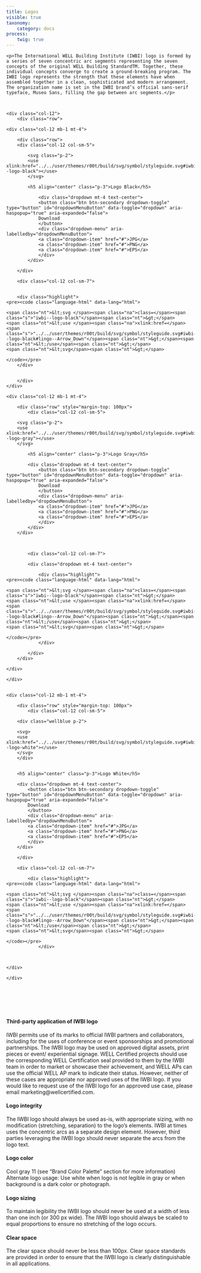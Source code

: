 ```yaml
---
title: Logos
visible: true
taxonomy:
    category: docs
process:
	twig: true
---
```


<div class="row">
	<div class="col-12">



	<p>The International WELL Building Institute (IWBI) logo is formed by a series of seven concentric arc segments representing the seven concepts of the original WELL Building StandardTM. Together, these individual concepts converge to create a ground-breaking program. The IWBI logo represents the strength that these elements have when assembled together in a clean, sophisticated and modern arrangement. The organization name is set in the IWBI brand’s official sans-serif typeface, Museo Sans, filling the gap between arc segments.</p>



	<div class="col-12">
		<div class="row">

	<div class="col-12 mb-1 mt-4">

		<div class="row">
		<div class="col-12 col-sm-5">

			<svg class="p-2">
			<use xlink:href="../../user/themes/r00t/build/svg/symbol/styleguide.svg#iwbi--logo-black"></use>
			</svg>

			<h5 align="center" class="p-3">Logo Black</h5> 

				<div class="dropdown mt-4 text-center">
				<button class="btn btn-secondary dropdown-toggle" type="button" id="dropdownMenuButton" data-toggle="dropdown" aria-haspopup="true" aria-expanded="false">
				Download
				</button>
				<div class="dropdown-menu" aria-labelledby="dropdownMenuButton">
				<a class="dropdown-item" href="#">JPG</a>
				<a class="dropdown-item" href="#">PNG</a>
				<a class="dropdown-item" href="#">EPS</a>
				</div>
			</div> 

		</div>

		<div class="col-12 col-sm-7">


		<div class="highlight">
	<pre><code class="language-html" data-lang="html">

	<span class="nt">&lt;svg </span><span class="na">class=</span><span class="s">"iwbi--logo-black"</span><span class="nt">&gt;</span>
	<span class="nt">&lt;use </span><span class="na">xlink:href=</span><span class="s">"../../user/themes/r00t/build/svg/symbol/styleguide.svg#iwbi--logo-black#lingo--Arrow_Down"</span><span class="nt">&gt;</span><span class="nt">&lt;/use</span><span class="nt">&gt;</span>
	<span class="nt">&lt;svg</span><span class="nt">&gt;</span>

	</code></pre>
		</div>  


		</div>  
	</div>

	<div class="col-12 mb-1 mt-4">
		
		<div class="row" style="margin-top: 100px">
			<div class="col-12 col-sm-5">

		<svg class="p-2">
		<use xlink:href="../../user/themes/r00t/build/svg/symbol/styleguide.svg#iwbi--logo-gray"></use>
		</svg>

			<h5 align="center" class="p-3">Logo Gray</h5> 

			<div class="dropdown mt-4 text-center">
				<button class="btn btn-secondary dropdown-toggle" type="button" id="dropdownMenuButton" data-toggle="dropdown" aria-haspopup="true" aria-expanded="false">
				Download
				</button>
				<div class="dropdown-menu" aria-labelledby="dropdownMenuButton">
				<a class="dropdown-item" href="#">JPG</a>
				<a class="dropdown-item" href="#">PNG</a>
				<a class="dropdown-item" href="#">EPS</a>
				</div>
			</div>
		</div>

		

			<div class="col-12 col-sm-7">
			
			<div class="dropdown mt-4 text-center">

				<div class="highlight">
	<pre><code class="language-html" data-lang="html">

	<span class="nt">&lt;svg </span><span class="na">class=</span><span class="s">"iwbi--logo-black"</span><span class="nt">&gt;</span>
	<span class="nt">&lt;use </span><span class="na">xlink:href=</span><span class="s">"../../user/themes/r00t/build/svg/symbol/styleguide.svg#iwbi--logo-black#lingo--Arrow_Down"</span><span class="nt">&gt;</span><span class="nt">&lt;/use</span><span class="nt">&gt;</span>
	<span class="nt">&lt;svg</span><span class="nt">&gt;</span>

	</code></pre>
				</div>  
			  
			</div>     
		</div>

	</div>

	</div>


	<div class="col-12 mb-1 mt-4">

		<div class="row" style="margin-top: 100px">
			<div class="col-12 col-sm-5">

		<div class="wellblue p-2">

		<svg>
		<use xlink:href="../../user/themes/r00t/build/svg/symbol/styleguide.svg#iwbi--logo-white"></use>
		</svg>
		</div>


		<h5 align="center" class="p-3">Logo White</h5> 

		<div class="dropdown mt-4 text-center">
			<button class="btn btn-secondary dropdown-toggle" type="button" id="dropdownMenuButton" data-toggle="dropdown" aria-haspopup="true" aria-expanded="false">
			Download
			</button>
			<div class="dropdown-menu" aria-labelledby="dropdownMenuButton">
			<a class="dropdown-item" href="#">JPG</a>
			<a class="dropdown-item" href="#">PNG</a>
			<a class="dropdown-item" href="#">EPS</a>
			</div>
		</div>

		</div>

		<div class="col-12 col-sm-7">

			<div class="highlight">
	<pre><code class="language-html" data-lang="html">

	<span class="nt">&lt;svg </span><span class="na">class=</span><span class="s">"iwbi--logo-black"</span><span class="nt">&gt;</span>
	<span class="nt">&lt;use </span><span class="na">xlink:href=</span><span class="s">"../../user/themes/r00t/build/svg/symbol/styleguide.svg#iwbi--logo-black#lingo--Arrow_Down"</span><span class="nt">&gt;</span><span class="nt">&lt;/use</span><span class="nt">&gt;</span>
	<span class="nt">&lt;svg</span><span class="nt">&gt;</span>

	</code></pre>
				</div> 
		
		

	</div>

	</div>
</div>
</div>

<div class="col-12">

<div class="row" style="margin-top: 100px">


<h4>Third-party application of IWBI logo</h4>
<p>IWBI permits use of its marks to official IWBI partners and collaborators, including
for the uses of conference or event sponsorships and promotional partnerships.
The IWBI logo may be used on approved digital assets, print pieces or event/
experiential signage. WELL Certified projects should use the corresponding WELL
Certification seal provided to them by the IWBI team in order to market or showcase
their achievement, and WELL APs can use the official WELL AP mark to indicate their
status. However, neither of these cases are appropriate nor approved uses of the
IWBI logo. If you would like to request use of the IWBI logo for an approved use case,
please email marketing@wellcertified.com.</p>

<h4>Logo integrity</h4>
<p>The IWBI logo should always be used as-is, with appropriate sizing, with no
modification (stretching, separation) to the logo’s elements. IWBI at times uses the
concentric arcs as a separate design element. However, third parties leveraging the
IWBI logo should never separate the arcs from the logo text.</p>

<h4>Logo color</h4>
<p>Cool gray 11 (see “Brand Color Palette” section for more information)
Alternate logo usage: Use white when logo is not legible in gray or when background
is a dark color or photograph.</p>

<h4>Logo sizing</h4>
<p>To maintain legibility the IWBI logo should never be used at a width of less than one
inch (or 300 px wide). The IWBI logo should always be scaled to equal proportions to
ensure no stretching of the logo occurs.</p>

<h4>Clear space</h4>
<p>The clear space should never be less than 100px. Clear space standards are provided
in order to ensure that the IWBI logo is clearly distinguishable in all applications.</p>


</div>

</div>
</div>
</div>
</div>
</div>


